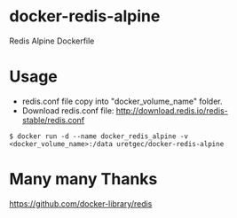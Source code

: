 # docker-redis-alpine
Redis Alpine Dockerfile

# Usage
- redis.conf file copy into "docker_volume_name" folder.
- Download redis.conf file: http://download.redis.io/redis-stable/redis.conf

```
$ docker run -d --name docker_redis_alpine -v <docker_volume_name>:/data uretgec/docker-redis-alpine
```

# Many many Thanks
https://github.com/docker-library/redis
